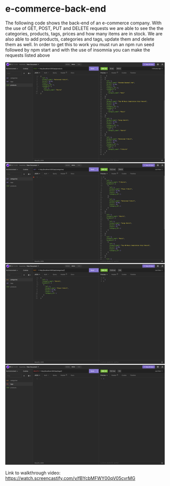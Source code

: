 # e-commerce-back-end

The following code shows the back-end of an e-commerce company.
With the use of GET, POST, PUT and DELETE requests we are able
to see the the categories, products, tags, prices and how many 
items are in stock. 
We are also able to add products, categories and tags, update them 
and delete them as well. 
In order to get this to work you must run an npm run seed followed
by npm start and with the use of insomnia you can make the requests 
listed above

![screenshot from my ecommerce back end](./Assets/Screen%20Shot%202022-10-18%20at%203.31.26%20PM.png)
![screenshot from my ecommerce back end](./Assets/Screen%20Shot%202022-10-18%20at%203.31.40%20PM.png)
![screenshot from my ecommerce back end](./Assets/Screen%20Shot%202022-10-18%20at%203.32.15%20PM.png)
![screenshot from my ecommerce back end](./Assets/Screen%20Shot%202022-10-18%20at%203.32.32%20PM.png)


Link to walkthrough video: https://watch.screencastify.com/v/fBYcbMFWY00qV05cvrMG